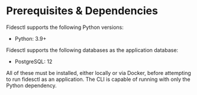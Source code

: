# Prerequisites & Dependencies

Fidesctl supports the following Python versions:

* Python: 3.9+

Fidesctl supports the following databases as the application database:

* PostgreSQL: 12

All of these must be installed, either locally or via Docker, before attempting to run fidesctl as an application. The CLI is capable of running with only the Python dependency.
